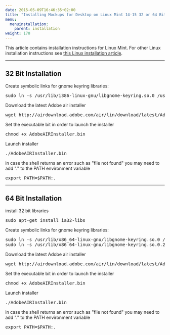 ```yaml
---
date: 2015-05-09T16:46:35+02:00
title: "Installing Mockups for Desktop on Linux Mint 14-15 32 or 64 Bit"
menu:
  menuinstallation:
    parent: installation
weight: 170
---
```

This article contains installation instructions for Linux Mint. For other Linux installation instructions see [this Linux installation article](/installation/linux/).

* * *

## 32 Bit Installation

Create symbolic links for gnome keyring libraries:

<pre>sudo ln -s /usr/lib/i386-linux-gnu/libgnome-keyring.so.0 /usr/lib/libgnome-keyring.so.0</pre>

Download the latest Adobe air installer

<pre>wget http://airdownload.adobe.com/air/lin/download/latest/AdobeAIRInstaller.bin</pre>

Set the executable bit in order to launch the installer

<pre>chmod +x AdobeAIRInstaller.bin</pre>

Launch installer

<pre>./AdobeAIRInstaller.bin</pre>

in case the shell returns an error such as "file not found" you may need to add "." to the PATH environment variable

<pre>export PATH=$PATH:.</pre>

* * *

## 64 Bit Installation

install 32 bit libraries

<pre>sudo apt-get install ia32-libs</pre>

Create symbolic links for gnome keyring libraries:

<pre>sudo ln -s /usr/lib/x86_64-linux-gnu/libgnome-keyring.so.0 /usr/lib/libgnome-keyring.so.0
sudo ln -s /usr/lib/x86_64-linux-gnu/libgnome-keyring.so.0.2.0 /usr/lib/libgnome-keyring.so.0.2.0</pre>

Download the latest Adobe air installer

<pre>wget http://airdownload.adobe.com/air/lin/download/latest/AdobeAIRInstaller.bin</pre>

Set the executable bit in order to launch the installer

<pre>chmod +x AdobeAIRInstaller.bin</pre>

Launch installer

<pre>./AdobeAIRInstaller.bin</pre>

in case the shell returns an error such as "file not found" you may need to add "." to the PATH environment variable

<pre>export PATH=$PATH:.</pre>
